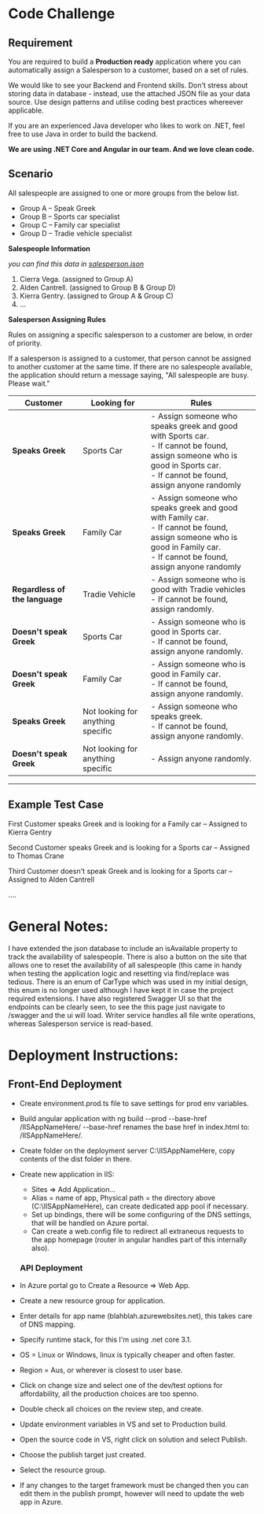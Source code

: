 # Code  Challenge

## Requirement

You are required to build a **Production ready** application where you can automatically assign a Salesperson to a customer, based on a set of rules.

We would like to see your Backend and Frontend skills. Don't stress about storing data in database - instead, use the attached JSON file as your data source. Use design patterns and utilise coding best practices whereever applicable.

If you are an experienced Java developer who likes to work on .NET, feel free to use Java in order to build the backend. 

**We are using .NET Core and Angular in our team. And we love clean code.**

## Scenario

All salespeople are assigned to one or more groups from the below list.

- Group A – Speak Greek
- Group B – Sports car specialist
- Group C – Family car specialist
- Group D – Tradie vehicle specialist

**Salespeople Information** 

*you can find this data in [salesperson.json](salesperson.json)*

1. Cierra Vega. (assigned to Group A)
2. Alden Cantrell. (assigned to Group B & Group D)
3. Kierra Gentry. (assigned to Group A & Group C)
4. ...

**Salesperson Assigning Rules**

Rules on assigning a specific salesperson to a customer are below, in order of priority.

If a salesperson is assigned to a customer, that person cannot be assigned to another customer at the same time. If there are no salespeople available, the application should return a message saying, &quot;All salespeople are busy. Please wait.&quot;

| **Customer** | **Looking for** | **Rules** |
| --- | --- | --- |
| **Speaks Greek** | Sports Car | - Assign someone who speaks greek and good with Sports car. <br/> - If cannot be found, assign someone who is good in Sports car. <br/> - If cannot be found, assign anyone randomly |
| **Speaks Greek** | Family Car | - Assign someone who speaks greek and good with Family car. <br/> - If cannot be found, assign someone who is good in Family car. <br/> - If cannot be found, assign anyone randomly |
| **Regardless of the language** | Tradie Vehicle | - Assign someone who is good with Tradie vehicles <br/> - If cannot be found, assign randomly. |
| **Doesn't speak Greek** | Sports Car | - Assign someone who is good in Sports car. <br/> - If cannot be found, assign anyone randomly. |
| **Doesn't speak Greek** | Family Car | - Assign someone who is good in Family car. <br/> - If cannot be found, assign anyone randomly. |
| **Speaks Greek** | Not looking for anything specific | - Assign someone who speaks greek. <br/> - If cannot be found, assign anyone randomly. |
| **Doesn't speak Greek** | Not looking for anything specific | - Assign anyone randomly. |

<hr/>

## Example Test Case

First Customer speaks Greek and is looking for a Family car – Assigned to Kierra Gentry

Second Customer speaks Greek and is looking for a Sports car – Assigned to Thomas Crane

Third Customer doesn't speak Greek and is looking for a Sports car – Assigned to Alden Cantrell

….

# General Notes:
I have extended the json database to include an isAvailable property to track the availability of salespeople. There is also a button on the site that allows one to reset the availability of all salespeople (this came in handy when testing the application logic and resetting via find/replace was tedious. There is an enum of CarType which was used in my initial design, this enum is no longer used although I have kept it in case the project required extensions. I have also registered Swagger UI so that the endpoints can be clearly seen, to see the this page just navigate to /swagger and the ui will load. Writer service handles all file write operations, whereas Salesperson service is read-based. 

# Deployment Instructions:
## Front-End Deployment
- Create environment.prod.ts file to save settings for prod env variables.
- Build angular application with ng build --prod --base-href /IISAppNameHere/
  --base-href renames the base href in index.html to: /IISAppNameHere/.
- Create folder on the deployment server C:\IISAppNameHere, copy contents of the dist folder in there.
- Create new application in IIS:
  - Sites => Add Application...
  - Alias = name of app, Physical path = the directory above (C:\IISAppNameHere), can create dedicated app pool if necessary.
  - Set up bindings, there will be some configuring of the DNS settings, that will be handled on Azure portal.
  - Can create a web.config file to redirect all extraneous requests to the app homepage (router in angular handles part of this internally also).
  
   ### API Deployment
 
 - In Azure portal go to Create a Resource => Web App.
 - Create a new resource group for application.
 - Enter details for app name (blahblah.azurewebsites.net), this takes care of DNS mapping.
 - Specify runtime stack, for this I'm using .net core 3.1.
 - OS = Linux or Windows, linux is typically cheaper and often faster.
 - Region = Aus, or wherever is closest to user base.
 - Click on change size and select one of the dev/test options for affordability, all the production choices are too spenno.
 - Double check all choices on the review step, and create.
 
 - Update environment variables in VS and set to Production build.
 - Open the source code in VS, right click on solution and select Publish.
 - Choose the publish target just created.
 - Select the resource group.
 - If any changes to the target framework must be changed then you can edit them in the publish prompt, however will need to update the web app in Azure.
